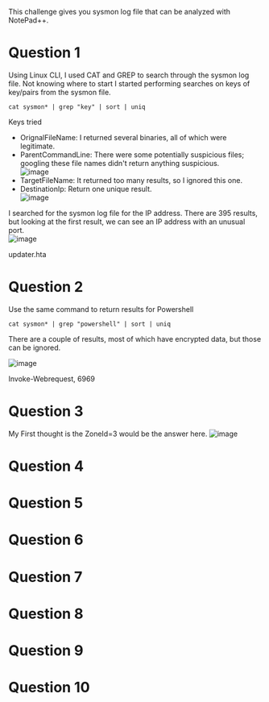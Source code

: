 This challenge gives you sysmon log file that can be analyzed with NotePad++. 

# Question 1

Using Linux CLI, I used CAT and GREP to search through the sysmon log file. Not knowing where to start I started performing searches on keys of key/pairs from the sysmon file. 

```
cat sysmon* | grep "key" | sort | uniq
```
Keys tried
- OrignalFileName: I returned several binaries, all of which were legitimate.
- ParentCommandLine: There were some potentially suspicious files; googling these file names didn't return anything suspicious. </br>
![image](https://github.com/Shawn-Nichol/BlueTeam/assets/30714313/1de81b99-ff0b-469b-b885-42b34446bc00)
- TargetFileName: It returned too many results, so I ignored this one.
- DestinationIp: Return one unique result. </br>
![image](https://github.com/Shawn-Nichol/BlueTeam/assets/30714313/17ef5d0a-af73-44b7-ab24-008445d7f825)

I searched for the sysmon log file for the IP address. There are 395 results, but looking at the first result, we can see an IP address with an unusual port. </br>
![image](https://github.com/Shawn-Nichol/BlueTeam/assets/30714313/3f000c95-e22f-4a2f-911a-9b2cafd26efd)

updater.hta

# Question 2
Use the same command to return results for Powershell
```
cat sysmon* | grep "powershell" | sort | uniq
```
There are a couple of results, most of which have encrypted data, but those can be ignored. 

![image](https://github.com/Shawn-Nichol/BlueTeam/assets/30714313/0559490e-313b-4c12-8ec0-3ef08d84de64)

Invoke-Webrequest, 6969

# Question 3
My First thought is the ZoneId=3 would be the answer here. 
![image](https://github.com/Shawn-Nichol/BlueTeam/assets/30714313/347ff1e0-0b6c-47ee-8fb4-c7687e68c904)


# Question 4
# Question 5
# Question 6
# Question 7
# Question 8
# Question 9
# Question 10
